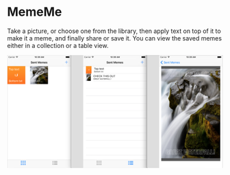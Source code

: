 # MemeMe

Take a picture, or choose one from the library, then apply text on top of it to make it a meme, and finally share or save it. You can view the saved memes either in a collection or a table view.

![Meme Me](https://github.com/mhorga/MemeMe/blob/master/app.png)
